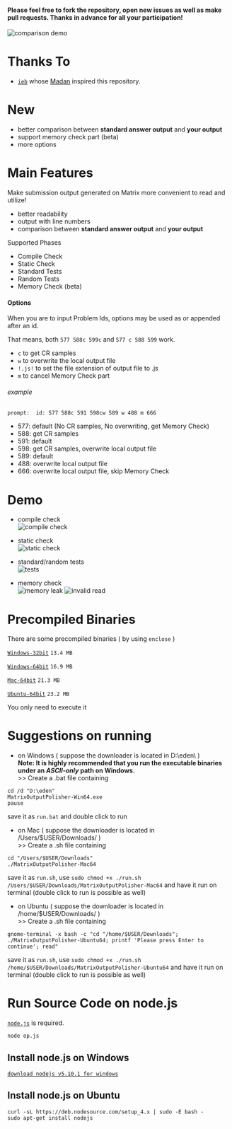 #### Please feel free to fork the repository, open new issues as well as make pull requests. Thanks in advance for all your participation!

![comparison demo](http://7xrahq.com1.z0.glb.clouddn.com/matrix-output-polisher-demo-comparison.png)

# Thanks To
- [``ieb``](https://github.com/iebb/Maban) whose [Madan](https://github.com/iebb/Maban) inspired this repository.

# New
- better comparison between **standard answer output** and **your output**
- support memory check part (beta)
- more options


# Main Features
Make submission output generated on Matrix more convenient to read and utilize!

- better readability
- output with line numbers
- comparison between **standard answer output** and **your output**

Supported Phases

- Compile Check
- Static Check
- Standard Tests
- Random Tests
- Memory Check (beta)

#### Options

When you are to input Problem Ids, options may be used as or appended after an id.

That means, both ``577 588c 599c`` and ``577 c 588 599`` work.

- ``c`` to get CR samples
- ``w`` to overwrite the local output file
- ``!.js!`` to set the file extension of output file to .js
- ``m`` to cancel Memory Check part

###### example

``prompt:  id: 577 588c 591 598cw 589 w 488 m 666``

- 577: default (No CR samples, No overwriting, get Memory Check)
- 588: get CR samples
- 591: default
- 598: get CR samples, overwrite local output file
- 589: default
- 488: overwrite local output file
- 666: overwrite local output file, skip Memory Check

# Demo
- compile check  
![compile check](http://7xrahq.com1.z0.glb.clouddn.com/matrix-output-polisher-demo-compilation-falied.png)

- static check  
![static check](http://7xrahq.com1.z0.glb.clouddn.com/matrix-output-polisher-demo-static-check.png)

- standard/random tests  
![tests](http://7xrahq.com1.z0.glb.clouddn.com/matrix-output-polisher-demo-comparison2.png)

- memory check  
![memory leak](http://7xrahq.com1.z0.glb.clouddn.com/matrix-output-polisher-demo-memory-leak.png)
![invalid read](http://7xrahq.com1.z0.glb.clouddn.com/matrix-output-polisher-demo-invalid-read.png)

# Precompiled Binaries

There are some precompiled binaries ( by using ``enclose`` )

[``Windows-32bit``](https://github.com/Mensu/matrix-output-polisher/releases/download/v0.3-alpha/MatrixOutputPolisher-Win32.exe)
``13.4 MB``

[``Windows-64bit``](https://github.com/Mensu/matrix-output-polisher/releases/download/v0.3.1-alpha/MatrixOutputPolisher-Win64.exe)
``16.9 MB``

[``Mac-64bit``](https://github.com/Mensu/matrix-output-polisher/releases/download/v0.3.1-alpha/MatrixOutputPolisher-Mac64)
``21.3 MB``

[``Ubuntu-64bit``](https://github.com/Mensu/matrix-output-polisher/releases/download/v0.3.1-alpha/MatrixOutputPolisher-Ubuntu64)
``23.2 MB``

You only need to execute it

# Suggestions on running

- on Windows ( suppose the downloader is located in D:\eden\ )  
 **Note: It is highly recommended that you run the executable binaries under an *ASCII-only* path on Windows.**  
\>\> Create a .bat file containing
 
~~~
cd /d "D:\eden"
MatrixOutputPolisher-Win64.exe
pause
~~~
save it as ``run.bat`` and double click to run

- on Mac ( suppose the downloader is located in /Users/$USER/Downloads/ )  
\>\> Create a .sh file containing

~~~
cd "/Users/$USER/Downloads"
./MatrixOutputPolisher-Mac64
~~~
save it as ``run.sh``, use ``sudo chmod +x ./run.sh /Users/$USER/Downloads/MatrixOutputPolisher-Mac64`` and have it run on terminal (double click to run is possible as well)  

- on Ubuntu ( suppose the downloader is located in /home/$USER/Downloads/ )  
\>\> Create a .sh file containing

~~~
gnome-terminal -x bash -c "cd "/home/$USER/Downloads"; ./MatrixOutputPolisher-Ubuntu64; printf 'Please press Enter to continue'; read"
~~~
save it as ``run.sh``, use ``sudo chmod +x ./run.sh /home/$USER/Downloads/MatrixOutputPolisher-Ubuntu64`` and have it run on terminal (double click to run is possible as well)  

# Run Source Code on node.js

[``node.js``](https://nodejs.org/en/) is required.

~~~
node op.js
~~~

## Install node.js on Windows

[``download nodejs v5.10.1 for windows``](https://nodejs.org/dist/v5.10.1/node-v5.10.1-x64.msi)

## Install node.js on Ubuntu

~~~
curl -sL https://deb.nodesource.com/setup_4.x | sudo -E bash -
sudo apt-get install nodejs
~~~

